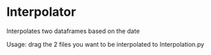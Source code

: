 # Interpolator
Interpolates two dataframes based on the date 

Usage: 
drag the 2 files you want to be interpolated to Interpolation.py

